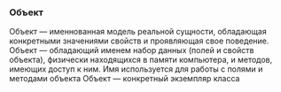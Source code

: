 ### Объект
Объект — именнованная модель реальной сущности, обладающая конкретными значениями свойств и проявляющая свое поведение.
Объект — обладающий именем набор данных (полей и свойств объекта), физически находящихся в памяти компьютера, и методов, имеющих доступ к ним. Имя используется для работы с полями и методами объекта
Объект — конкретный экземпляр класса